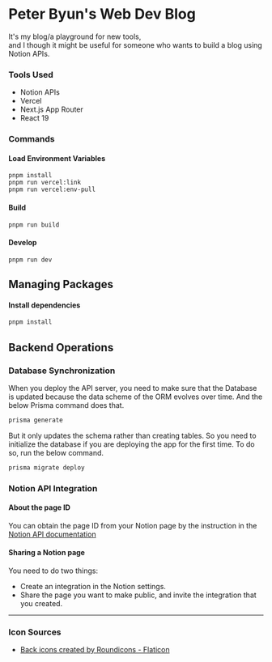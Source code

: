# Peter Byun's Web Dev Blog

It's my blog/a playground for new tools, </br>
and I though it might be useful for someone who wants to build a blog using Notion APIs. </br>

### Tools Used
- Notion APIs
- Vercel
- Next.js App Router
- React 19

### Commands

#### Load Environment Variables
```
pnpm install
pnpm run vercel:link
pnpm run vercel:env-pull
```

#### Build

```
pnpm run build
```

#### Develop

```
pnpm run dev
```

## Managing Packages

#### Install dependencies

```sh
pnpm install
```

## Backend Operations

### Database Synchronization

When you deploy the API server, you need to make sure that the Database is updated because the data scheme of the ORM evolves over time.
And the below Prisma command does that.

```bash
prisma generate
```

But it only updates the schema rather than creating tables.
So you need to initialize the database if you are deploying the app for the first time. To do so, run the below command.

```bash
prisma migrate deploy
```

### Notion API Integration

#### About the page ID

You can obtain the page ID from your Notion page by the instruction in the [Notion API documentation](https://developers.notion.com/docs/working-with-page-content#creating-a-page-with-content)

#### Sharing a Notion page

You need to do two things:

- Create an integration in the Notion settings.
- Share the page you want to make public, and invite the integration that you created.

---

### Icon Sources

- <a href="https://www.flaticon.com/free-icons/back" title="back icons">Back icons created by Roundicons - Flaticon</a>
